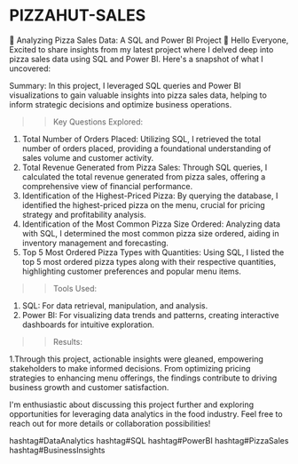 # PIZZAHUT-SALES
🍕 Analyzing Pizza Sales Data: A SQL and Power BI Project 🍕
Hello Everyone,
Excited to share insights from my latest project where I delved deep into pizza sales data using SQL and Power BI. Here's a snapshot of what I uncovered:

Summary: In this project, I leveraged SQL queries and Power BI visualizations to gain valuable insights into pizza sales data, helping to inform strategic decisions and optimize business operations.

>>Key Questions Explored:

1. Total Number of Orders Placed: Utilizing SQL, I retrieved the total number of orders placed, providing a foundational understanding of sales volume and customer activity.
2. Total Revenue Generated from Pizza Sales: Through SQL queries, I calculated the total revenue generated from pizza sales, offering a comprehensive view of financial performance.
3. Identification of the Highest-Priced Pizza: By querying the database, I identified the highest-priced pizza on the menu, crucial for pricing strategy and profitability analysis.
4. Identification of the Most Common Pizza Size Ordered: Analyzing data with SQL, I determined the most common pizza size ordered, aiding in inventory management and forecasting.
5. Top 5 Most Ordered Pizza Types with Quantities: Using SQL, I listed the top 5 most ordered pizza types along with their respective quantities, highlighting customer preferences and popular menu items.

>>Tools Used:

1. SQL: For data retrieval, manipulation, and analysis.
2. Power BI: For visualizing data trends and patterns, creating interactive dashboards for intuitive exploration.

>>Results:

1.Through this project, actionable insights were gleaned, empowering stakeholders to make informed decisions. From optimizing pricing strategies to enhancing menu offerings, the findings contribute to driving business growth and customer satisfaction.

I'm enthusiastic about discussing this project further and exploring opportunities for leveraging data analytics in the food industry. Feel free to reach out for more details or collaboration possibilities!

hashtag#DataAnalytics hashtag#SQL hashtag#PowerBI hashtag#PizzaSales hashtag#BusinessInsights
